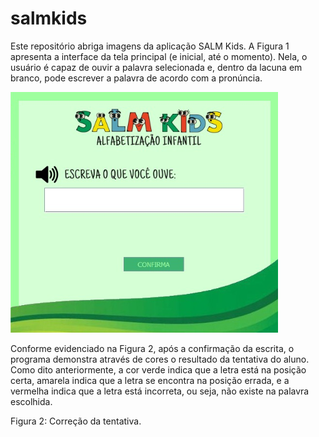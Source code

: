 # salmkids
Este repositório abriga imagens da aplicação SALM Kids.
A Figura 1 apresenta a interface da tela principal (e inicial, até o momento). Nela, o usuário é capaz de ouvir a palavra selecionada e, dentro da lacuna em branco, pode escrever a palavra de acordo com a pronúncia.


![Figura 1: Interface do programa em funcionamento.](Interface.png)
  
Conforme evidenciado na Figura 2, após a confirmação da escrita, o programa demonstra através de cores o resultado da tentativa do aluno. Como dito anteriormente, a cor verde indica que a letra está na posição certa, amarela indica que a letra se encontra na posição errada, e a vermelha indica que a letra está incorreta, ou seja, não existe na palavra escolhida.

Figura 2: Correção da tentativa.
